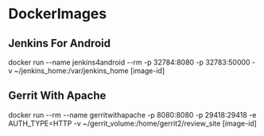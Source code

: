 # DockerImages

## Jenkins For Android
docker run  --name jenkins4android --rm   -p 32784:8080  -p 32783:50000  -v ~/jenkins_home:/var/jenkins_home  [image-id]

## Gerrit With Apache
docker run --rm    --name gerritwithapache -p 8080:8080 -p 29418:29418 -e AUTH_TYPE=HTTP -v ~/gerrit_volume:/home/gerrit2/review_site  [image-id]
